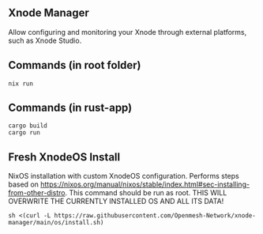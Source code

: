 ## Xnode Manager

Allow configuring and monitoring your Xnode through external platforms, such as Xnode Studio.

## Commands (in root folder)

```
nix run
```

## Commands (in rust-app)

```
cargo build
cargo run
```

## Fresh XnodeOS Install

NixOS installation with custom XnodeOS configuration. Performs steps based on https://nixos.org/manual/nixos/stable/index.html#sec-installing-from-other-distro. This command should be run as root. THIS WILL OVERWRITE THE CURRENTLY INSTALLED OS AND ALL ITS DATA!

```
sh <(curl -L https://raw.githubusercontent.com/Openmesh-Network/xnode-manager/main/os/install.sh)
```
